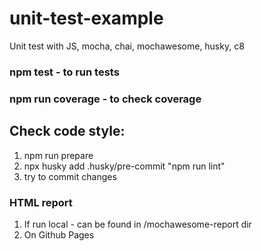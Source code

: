 # unit-test-example
Unit test with JS, mocha, chai, mochawesome, husky, c8

### npm test - to run tests
### npm run coverage - to check coverage

## Check code style:
1. npm run prepare
2. npx husky add .husky/pre-commit "npm run lint"
3. try to commit changes

### HTML report 
1. If run local - can be found in /mochawesome-report dir
2. On Github Pages

